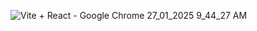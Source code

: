 
![Vite + React - Google Chrome 27_01_2025 9_44_27 AM](https://github.com/user-attachments/assets/79f433a9-7f8d-4951-99c0-05b903106614)
